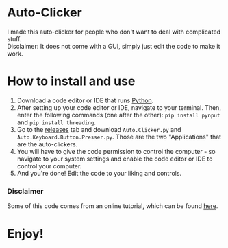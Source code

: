 # Auto-Clicker
I made this auto-clicker for people who don't want to deal with complicated stuff.<br>
Disclaimer: It does not come with a GUI, simply just edit the code to make it work.

# How to install and use
1. Download a code editor or IDE that runs [Python](https://www.python.org).
2. After setting up your code editor or IDE, navigate to your terminal.  Then, enter the following commands (one after the other): `pip install pynput` and `pip install threading`.
3. Go to the [releases](https://github.com/Jminding/autoclicker/releases) tab and download `Auto.Clicker.py` and `Auto.Keyboard.Button.Presser.py`.  Those are the two "Applications" that are the auto-clickers.
4. You will have to give the code permission to control the computer - so navigate to your system settings and enable the code editor or IDE to control your computer.
5. And you're done!  Edit the code to your liking and controls.

### Disclaimer
Some of this code comes from an online tutorial, which can be found [here](https://www.youtube.com/watch?v=eamTeszpeZ4).

# Enjoy!
